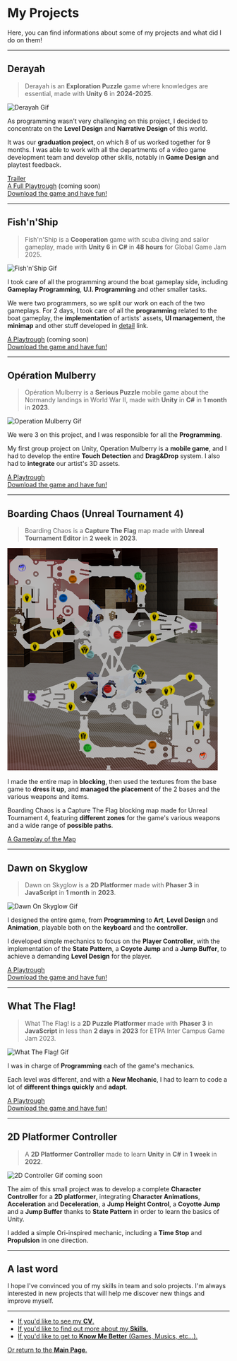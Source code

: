 # My Projects

Here, you can find informations about some of my projects and what did I do on them!

***

## Derayah
> Derayah is an **Exploration Puzzle** game where knowledges are essential, made with **Unity 6** in **2024-2025**.

![Derayah Gif](../Documents/Gifs/derayahGif.gif)

As programming wasn't very challenging on this project, I decided to concentrate on the **Level Design** and **Narrative Design** of this world.

It was our **graduation project**, on which 8 of us worked together for 9 months. I was able to work with all the departments of a video game development team and develop other skills, notably in **Game Design** and playtest feedback.

[Trailer](https://www.youtube.com/watch?v=v5ajwtJz154)  
[A Full Playtrough]() (coming soon)  
[Download the game and have fun!](https://john-gd.itch.io/airavata)

***

## Fish'n'Ship
> Fish'n'Ship is a **Cooperation** game with scuba diving and sailor gameplay, made with **Unity 6** in **C#** in **48 hours** for Global Game Jam 2025.

![Fish'n'Ship Gif](../Documents/Gifs/fishNShipGif.gif)

I took care of all the programming around the boat gameplay side, including **Gameplay Programming**, **U.I. Programming** and other smaller tasks.

We were two programmers, so we split our work on each of the two gameplays. For 2 days, I took care of all the **programming** related to the boat gameplay, the **implementation** of artists' assets, **UI management**, the **minimap** and other stuff developed in [detail](https://github.com/MarinAussant/Portfolio/blob/main/Projects/Fish'n'Ship/Fish'n'Ship.md) link.

[A Playtrough]() (coming soon)  
[Download the game and have fun!](https://alanoixdecocow.itch.io/fish-n-ship)

***

## Opération Mulberry
> Opération Mulberry is a **Serious Puzzle** mobile game about the Normandy landings in World War II, made with **Unity** in **C#** in **1 month** in **2023**.

![Operation Mulberry Gif](../Documents/Gifs/OperationMulberry.gif)


We were 3 on this project, and I was responsible for all the **Programming**.

My first group project on Unity, Operation Mulberry is a **mobile game**, and I had to develop the entire **Touch Detection** and **Drag&Drop** system. I also had to **integrate** our artist's 3D assets.

[A Playtrough](https://www.youtube.com/watch?v=7NWKX2iD1_A)  
[Download the game and have fun!](https://john-gd.itch.io/ps3)

***

## Boarding Chaos (Unreal Tournament 4)
> Boarding Chaos is a **Capture The Flag** map made with **Unreal Tournament Editor** in **2 week** in **2023**.

![Boarding Chaos Gif](../Documents/Pictures/mapBoardingChaos.png)


I made the entire map in **blocking**, then used the textures from the base game to **dress it up**, and **managed the placement** of the 2 bases and the various weapons and items.

Boarding Chaos is a Capture The Flag blocking map made for Unreal Tournament 4, featuring **different zones** for the game's various weapons and a wide range of **possible paths**.

[A Gameplay of the Map](https://www.youtube.com/watch?v=7EFZHr2oBxU) 

***

## Dawn on Skyglow
> Dawn on Skyglow is a **2D Platformer** made with **Phaser 3** in **JavaScript** in **1 month** in **2023**.

![Dawn On Skyglow Gif](../Documents/Gifs/dawnOnSkyglowGif.gif)

I designed the entire game, from **Programming** to **Art**, **Level Design** and **Animation**, playable both on the **keyboard** and the **controller**.

I developed simple mechanics to focus on the **Player Controller**, with the implementation of the **State Pattern**, a **Coyote Jump** and a **Jump Buffer**, to achieve a demanding **Level Design** for the player.
 
[A Playtrough](https://www.youtube.com/watch?v=lvoJxfqtgMc)   
[Download the game and have fun!](https://marinaussant.itch.io/dawn-on-skyglow)

***

## What The Flag!
> What The Flag! is a **2D Puzzle Platformer** made with **Phaser 3** in **JavaScript** in less than **2 days** in **2023** for ETPA Inter Campus Game Jam 2023.

![What The Flag! Gif](../Documents/Gifs/whatTheFlag!Gif.gif)

I was in charge of **Programming** each of the game's mechanics.

Each level was different, and with a **New Mechanic**, I had to learn to code a lot of **different things quickly** and **adapt**.

[A Playtrough](https://youtu.be/XPo3reLPVV8)   
[Download the game and have fun!](https://maerys.itch.io/what-the-flag)

***

## 2D Platformer Controller
> A **2D Platformer Controller** made to learn **Unity** in **C#** in **1 week** in **2022**.

![2D Controller Gif](lienGithub) coming soon

The aim of this small project was to develop a complete **Character Controller** for a **2D platformer**, integrating **Character Animations**, **Acceleration** and **Deceleration**, a **Jump Height Control**, a **Coyotte Jump** and a **Jump Buffer** thanks to **State Pattern** in order to learn the basics of Unity.

I added a simple Ori-inspired mechanic, including a **Time Stop** and **Propulsion** in one direction.

***

## A last word

I hope I've convinced you of my skills in team and solo projects. I'm always interested in new projects that will help me discover new things and improve myself.   

***

- [If you'd like to see my **CV**.](../Documents/AussantMarin(cvTemp).pdf)
- [If you'd like to find out more about my **Skills**.](../Skills/MySkills.md)
- [If you'd like to get to **Know Me Better** (Games, Musics, etc...).](../WhatILike/WhatILike.md)   

[Or return to the **Main Page**.](../README.md)
